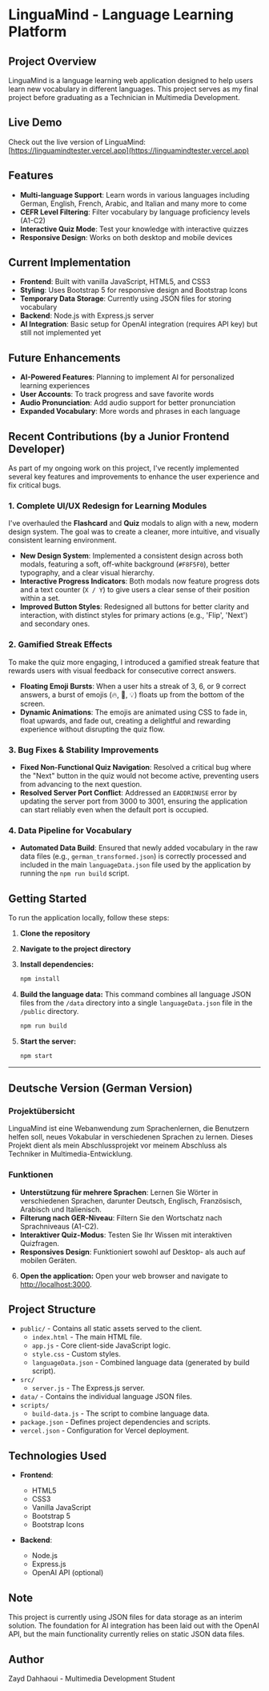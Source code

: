 # LinguaMind - Language Learning Platform

## Project Overview
LinguaMind is a language learning web application designed to help users learn new vocabulary in different languages. This project serves as my final project before graduating as a Technician in Multimedia Development.

## Live Demo
Check out the live version of LinguaMind: [https://linguamindtester.vercel.app](https://linguamindtester.vercel.app)

## Features
- **Multi-language Support**: Learn words in various languages including German, English, French, Arabic, and Italian and many more to come
- **CEFR Level Filtering**: Filter vocabulary by language proficiency levels (A1-C2)
- **Interactive Quiz Mode**: Test your knowledge with interactive quizzes
- **Responsive Design**: Works on both desktop and mobile devices

## Current Implementation
- **Frontend**: Built with vanilla JavaScript, HTML5, and CSS3
- **Styling**: Uses Bootstrap 5 for responsive design and Bootstrap Icons
- **Temporary Data Storage**: Currently using JSON files for storing vocabulary
- **Backend**: Node.js with Express.js server
- **AI Integration**: Basic setup for OpenAI integration (requires API key) but still not implemented yet

## Future Enhancements
- **AI-Powered Features**: Planning to implement AI for personalized learning experiences
- **User Accounts**: To track progress and save favorite words
- **Audio Pronunciation**: Add audio support for better pronunciation
- **Expanded Vocabulary**: More words and phrases in each language

## Recent Contributions (by a Junior Frontend Developer)

As part of my ongoing work on this project, I've recently implemented several key features and improvements to enhance the user experience and fix critical bugs.

### 1. Complete UI/UX Redesign for Learning Modules

I've overhauled the **Flashcard** and **Quiz** modals to align with a new, modern design system. The goal was to create a cleaner, more intuitive, and visually consistent learning environment.

- **New Design System**: Implemented a consistent design across both modals, featuring a soft, off-white background (`#F8F5F0`), better typography, and a clear visual hierarchy.
- **Interactive Progress Indicators**: Both modals now feature progress dots and a text counter (`X / Y`) to give users a clear sense of their position within a set.
- **Improved Button Styles**: Redesigned all buttons for better clarity and interaction, with distinct styles for primary actions (e.g., 'Flip', 'Next') and secondary ones.

### 2. Gamified Streak Effects

To make the quiz more engaging, I introduced a gamified streak feature that rewards users with visual feedback for consecutive correct answers.

- **Floating Emoji Bursts**: When a user hits a streak of 3, 6, or 9 correct answers, a burst of emojis (🔥, 🧠, 💡) floats up from the bottom of the screen.
- **Dynamic Animations**: The emojis are animated using CSS to fade in, float upwards, and fade out, creating a delightful and rewarding experience without disrupting the quiz flow.

### 3. Bug Fixes & Stability Improvements

- **Fixed Non-Functional Quiz Navigation**: Resolved a critical bug where the "Next" button in the quiz would not become active, preventing users from advancing to the next question.
- **Resolved Server Port Conflict**: Addressed an `EADDRINUSE` error by updating the server port from 3000 to 3001, ensuring the application can start reliably even when the default port is occupied.

### 4. Data Pipeline for Vocabulary

- **Automated Data Build**: Ensured that newly added vocabulary in the raw data files (e.g., `german_transformed.json`) is correctly processed and included in the main `languageData.json` file used by the application by running the `npm run build` script.

## Getting Started

To run the application locally, follow these steps:

1.  **Clone the repository**

2.  **Navigate to the project directory**

3.  **Install dependencies:**
    ```bash
    npm install
    ```

4.  **Build the language data:**
    This command combines all language JSON files from the `/data` directory into a single `languageData.json` file in the `/public` directory.
    ```bash
    npm run build
    ```

5.  **Start the server:**
    ```bash
    npm start
    ```

---

## Deutsche Version (German Version)

### Projektübersicht
LinguaMind ist eine Webanwendung zum Sprachenlernen, die Benutzern helfen soll, neues Vokabular in verschiedenen Sprachen zu lernen. Dieses Projekt dient als mein Abschlussprojekt vor meinem Abschluss als Techniker in Multimedia-Entwicklung.

### Funktionen
- **Unterstützung für mehrere Sprachen**: Lernen Sie Wörter in verschiedenen Sprachen, darunter Deutsch, Englisch, Französisch, Arabisch und Italienisch.
- **Filterung nach GER-Niveau**: Filtern Sie den Wortschatz nach Sprachniveaus (A1-C2).
- **Interaktiver Quiz-Modus**: Testen Sie Ihr Wissen mit interaktiven Quizfragen.
- **Responsives Design**: Funktioniert sowohl auf Desktop- als auch auf mobilen Geräten.

6.  **Open the application:**
    Open your web browser and navigate to [http://localhost:3000](http://localhost:3000).

## Project Structure

- `public/` - Contains all static assets served to the client.
  - `index.html` - The main HTML file.
  - `app.js` - Core client-side JavaScript logic.
  - `style.css` - Custom styles.
  - `languageData.json` - Combined language data (generated by build script).
- `src/`
  - `server.js` - The Express.js server.
- `data/` - Contains the individual language JSON files.
- `scripts/`
  - `build-data.js` - The script to combine language data.
- `package.json` - Defines project dependencies and scripts.
- `vercel.json` - Configuration for Vercel deployment.

## Technologies Used
- **Frontend**:
  - HTML5
  - CSS3
  - Vanilla JavaScript
  - Bootstrap 5
  - Bootstrap Icons

- **Backend**:
  - Node.js
  - Express.js
  - OpenAI API (optional)

## Note
This project is currently using JSON files for data storage as an interim solution. The foundation for AI integration has been laid out with the OpenAI API, but the main functionality currently relies on static JSON data files.

## Author
Zayd Dahhaoui - Multimedia Development Student

